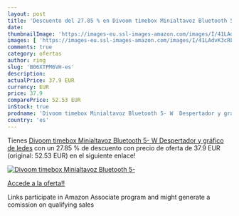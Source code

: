 ```yaml
---
layout: post
title: 'Descuento del 27.85 % en Divoom timebox Minialtavoz Bluetooth 5- '
date: 
thumbnailImage: 'https://images-eu.ssl-images-amazon.com/images/I/41LAdvK3cRL._SL200_.jpg'
images: [ 'https://images-eu.ssl-images-amazon.com/images/I/41LAdvK3cRL._SL200_.jpg' ]
comments: true
category: ofertas
author: ring
slug: 'B06XTPM6VH-es'
description:
actualPrice: 37.9 EUR
currency: EUR
price: 37.9
comparePrice: 52.53 EUR
inStock: true
prodname: 'Divoom timebox Minialtavoz Bluetooth 5- W  Despertador y gráfico de ledes'
country: 'es'
---
```


Tienes [Divoom timebox Minialtavoz Bluetooth 5- W  Despertador y gráfico de ledes](https://www.amazon.es/dp/B06XTPM6VH/?tag=tolees-21) con un 27.85 % de descuento con precio de oferta de 37.9 EUR (original: 52.53 EUR) en el siguiente enlace!

[![Divoom timebox Minialtavoz Bluetooth 5- ](https://images-eu.ssl-images-amazon.com/images/I/41LAdvK3cRL._SL200_.jpg)](https://www.amazon.es/dp/B06XTPM6VH/?tag=tolees-21)

[Accede a la oferta!!](https://www.amazon.es/dp/B06XTPM6VH/?tag=tolees-21)

Links participate in Amazon Associate program and might generate a comission on qualifying sales


